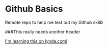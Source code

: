 Github Basics
=============

Remote repo to help me test out my Github skillz

###This really needs another header

[I'm learning this on lynda.com!](http://www.lynda.com)
